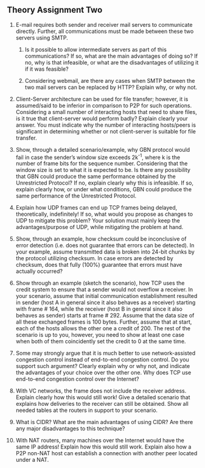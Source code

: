 ## Theory Assignment Two

1) E-mail requires both sender and receiver mail servers to communicate directly. Further,
all communications must be made between these two servers using SMTP.
  
   1) Is it possible to allow intermediate servers as part of this communications? If so,
what are the main advantages of doing so? If no, why is that infeasible, or what
are the disadvantages of utilizing it if it was feasible?
  
   2) Considering webmail, are there any cases when SMTP between the two mail
servers can be replaced by HTTP? Explain why, or why not.

2) Client-Server architecture can be used for file transfer; however, it is assumed/said to be
inferior in comparison to P2P for such operations. Considering a small number of
interacting hosts that need to share files, is it true that client-server would perform badly?
Explain clearly your answer. You must indicate why the number of interacting
hosts/peers is significant in determining whether or not client-server is suitable for file
transfer.

3) Show, through a detailed scenario/example, why GBN protocol would fail in case the
sender’s window size exceeds 2k<sup>-1</sup>, where k is the number of frame bits for the sequence
number.
Considering that the window size is set to what it is expected to be. Is there any
possibility that GBN could produce the same performance obtained by the Unrestricted
Protocol? If no, explain clearly why this is infeasible. If so, explain clearly how, or under
what conditions, GBN could produce the same performance of the Unrestricted Protocol.

4) Explain how UDP frames can end up TCP frames being delayed, theoretically,
indefinitely! If so, what would you propose as changes to UDP to mitigate this problem?
Your solution must mainly keep the advantages/purpose of UDP, while mitigating the
problem at hand.

5) Show, through an example, how checksum could be inconclusive of error detection (i.e.
does not guarantee that errors can be detected). In your example, assume transmitted data
is broken into 24-bit chunks by the protocol utilizing checksum. In case errors are
detected by checksum, does that fully (100%) guarantee that errors must have actually
occurred? 

6) Show through an example (sketch the scenario), how TCP uses the credit system to
ensure that a sender would not overflow a receiver. In your scenario, assume that initial
communication establishment resulted in sender (host A in general since it also behaves
as a receiver) starting with frame # 164, while the receiver (host B in general since it also
behaves as sender) starts at frame # 292. Assume that the data size of all these exchanged
frames is 100 bytes. Further, assume that at start, each of the hosts allows the other one a
credit of 200. The rest of the scenario is up to you, however, you need to show at least
one case when both of them coincidently set the credit to 0 at the same time.

7) Some may strongly argue that it is much better to use network-assisted congestion control
instead of end-to-end congestion control. Do you support such argument? Clearly explain
why or why not, and indicate the advantages of your choice over the other one.
Why does TCP use end-to-end congestion control over the Internet?

8) With VC networks, the frame does not include the receiver address. Explain clearly how
this would still work! Give a detailed scenario that explains how deliveries to the receiver
can still be obtained. Show all needed tables at the routers in support to your scenario.

9) What is CIDR? What are the main advantages of using CIDR? Are there any major
disadvantages to this technique?

10) With NAT routers, many machines over the Internet would have the same IP address!
Explain how this would still work. Explain also how a P2P non-NAT host can establish a
connection with another peer located under a NAT.
